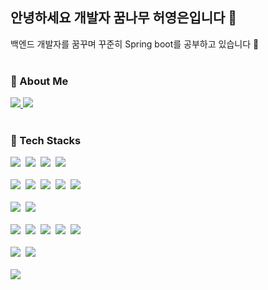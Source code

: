 <!-- [![Hits](https://hits.sh/github.com/zer0silver.svg?view=today-total&style=for-the-badge&color=f9ee86)](https://hits.sh/github.com/zer0silver/) -->
<!-- <img src="https://capsule-render.vercel.app/api?type=Cylinder
&color=auto&height=170&section=header&text=young%20eun&fontSize=60&fontAlign=50&fontAlignY=40" /> -->
<h2>안녕하세요 개발자 꿈나무 허영은입니다 🌱</h2>
백엔드 개발자를 꿈꾸며 꾸준히 Spring boot를 공부하고 있습니다 💖 

<br>
<br>
<h3 >🫧 About Me </h3>
<a href="https://zer0silver.tistory.com"> <img src="https://img.shields.io/badge/Tech Blog-EF2D5E?style=flat-square&logo=GitHub Sponsors&logoColor=white&link=https://zer0silver.tistory.com"/> </a>
<!-- <a href="https://www.notion.so/9df2ec6d19294e8fa16981887fe2fafe"> <img src="https://img.shields.io/badge/Portfolio-BA478F?style=flat-square&logo=Waze&logoColor=white&link=https://www.notion.so/9df2ec6d19294e8fa16981887fe2fafe"/> </a> -->
<a href="mailto:duddms0_0@naver.com"><img src="https://img.shields.io/badge/Email-1572B6?style=flat-square&logo=Mail.Ru&logoColor=white&link=mailto:duddms0_0@naver.com"/></a>  
<br/>
<br>  

<h3 >🦾 Tech Stacks </h3>
<p>
  <img src="https://img.shields.io/badge/Java-007396?style=flat-square&logo=Java&logoColor=white"/></a>&nbsp
  <img src="https://img.shields.io/badge/Python-3766AB?style=flat-square&logo=Python&logoColor=white"/></a>&nbsp 
  <img src="https://img.shields.io/badge/-C++-00599C?style=flat-square&logo=C++&logoColor=white"/></a>&nbsp 
  <img src="https://img.shields.io/badge/Javascript-ffb13b?style=flat-square&logo=javascript&logoColor=white"/></a>&nbsp 
  <br>
  <br>
  <img src="https://img.shields.io/badge/Spring-6DB33F?style=flat-square&logo=Spring&logoColor=white"/></a>&nbsp
  <img src="https://img.shields.io/badge/SpringBoot-6DB33F?style=flat-square&logo=SpringBoot&logoColor=white"/></a>&nbsp 
  <img src="https://img.shields.io/badge/Node.js-339933?style=flat-square&logo=Node.js&logoColor=white"/></a>&nbsp
  <img src="https://img.shields.io/badge/Express-000000?style=flat-square&logo=Express&logoColor=white"/></a>&nbsp
  <img src="https://img.shields.io/badge/Flask-000000?style=flat-square&logo=Flask&logoColor=white"/></a>&nbsp
  <br>
  <br>
  <img src="https://img.shields.io/badge/Mysql-E6B91E?style=flat-square&logo=MySql&logoColor=white"/></a>&nbsp 
  <img src="https://img.shields.io/badge/MongoDB-47A248?style=flat-square&logo=MongoDB&logoColor=white"/></a>&nbsp 
  <br>
  <br>
  <img src="https://img.shields.io/badge/AWS-232F3E?style=flat-square&logo=AmazonAWS&logoColor=white"/></a>&nbsp 
  <img src="https://img.shields.io/badge/EC2-FF9900?style=flat-square&logo=AmazonEC2&logoColor=white"/></a>&nbsp 
  <img src="https://img.shields.io/badge/RDS-527FFF?style=flat-square&logo=AmazonRDS&logoColor=white"/></a>&nbsp
  <img src="https://img.shields.io/badge/S3-569A31?style=flat-square&logo=AmazonS3&logoColor=white"/></a>&nbsp
  <img src="https://img.shields.io/badge/Docker-2496ED?style=flat-square&logo=Docker&logoColor=white"/></a>&nbsp
  <br>
  <br>
  <img src="https://img.shields.io/badge/TensorFlow-FF6F00?style=flat-square&logo=TensorFlow&logoColor=white"/></a>&nbsp 
  <img src="https://img.shields.io/badge/Jupyter Notebook-F37626?style=flat-square&logo=Jupyer&logoColor=white"/></a>&nbsp
  <br>
  <br>
  <img src="https://img.shields.io/badge/DialogFlow-FF9800?style=flat-square&logo=DialogFlow&logoColor=white"/></a>&nbsp
</p>


